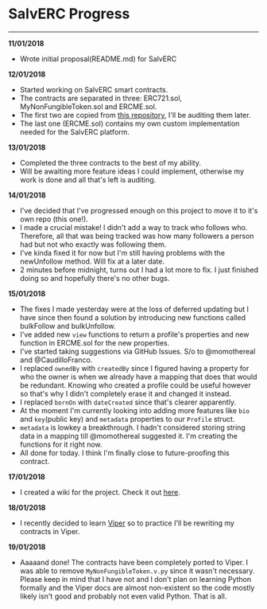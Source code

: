 # SalvERC Progress

---
**11/01/2018**
- Wrote initial proposal(README.md) for SalvERC

**12/01/2018**
- Started working on SalvERC smart contracts.
- The contracts are separated in three: ERC721.sol, MyNonFungibleToken.sol and ERCME.sol.
- The first two are copied from [this repository](https://github.com/m0t0k1ch1/ERC721-token-sample), I'll be auditing them later.
- The last one (ERCME.sol) contains my own custom implementation needed for the SalvERC platform.

**13/01/2018**
- Completed the three contracts to the best of my ability.
- Will be awaiting more feature ideas I could implement, otherwise my work is done and all that's left is auditing.

**14/01/2018**
- I've decided that I've progressed enough on this project to move it to it's own repo (this one!).
- I made a crucial mistake! I didn't add a way to track who follows who. Therefore, all that was being tracked was how many followers a person had but not who exactly was following them.
- I've kinda fixed it for now but I'm still having problems with the newUnfollow method. Will fix at a later date.
- 2 minutes before midnight, turns out I had a lot more to fix. I just finished doing so and hopefully there's no other bugs.

**15/01/2018**
- The fixes I made yesterday were at the loss of deferred updating but I have since then found a solution by introducing new functions called bulkFollow and bulkUnfollow.
- I've added new `view` functions to return a profile's properties and new function in ERCME.sol for the new properties.
- I've started taking suggestions via GitHub Issues. S/o to @momothereal and @CaudilloFranco.
- I replaced `ownedBy` with `createdBy` since I figured having a property for who the owner is when we already have a mapping that does that would be redundant. Knowing who created a profile could be useful however so that's why I didn't completely erase it and changed it instead.
- I replaced `bornOn` with `dateCreated` since that's clearer apparently.
- At the moment I'm currently looking into adding more features like `bio` and `key`(public key) and `metadata` properties to our `Profile` struct.
- `metadata` is lowkey a breakthrough. I hadn't considered storing string data in a mapping till @momothereal suggested it. I'm creating the functions for it right now.
- All done for today. I think I'm finally close to future-proofing this contract.

**17/01/2018**
- I created a wiki for the project. Check it out [here](https://github.com/Salvelop07/SalvERC/wiki).

**18/01/2018**
- I recently decided to learn [Viper](https://vyper.readthedocs.io/en/latest/index.html) so to practice I'll be rewriting my contracts in Viper.

**19/01/2018**
- Aaaaand done! The contracts have been completely ported to Viper. I was able to remove `MyNonFungibleToken.v.py` since it wasn't necessary. Please keep in mind that I have not and I don't plan on learning Python formally and the Viper docs are almost non-existent so the code mostly likely isn't good and probably not even valid Python. That is all.
